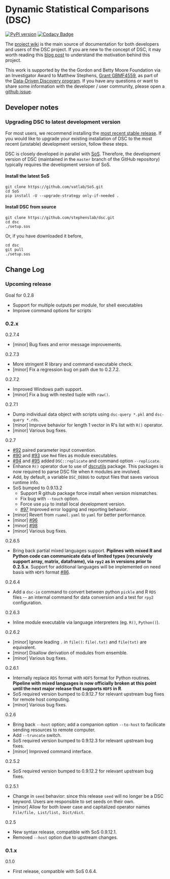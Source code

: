 # Dynamic Statistical Comparisons (DSC)

[![PyPI version](https://badge.fury.io/py/dsc.svg)](https://badge.fury.io/py/dsc)
[![Codacy Badge](https://api.codacy.com/project/badge/Grade/46bb573ea0414f6095f1b7fd4bedbfd3)](https://www.codacy.com/app/gaow/dsc?utm_source=github.com&amp;utm_medium=referral&amp;utm_content=stephenslab/dsc&amp;utm_campaign=Badge_Grade)

The [project wiki](https://stephenslab.github.io/dsc-wiki) is the main source of documentation for both developers and users of the DSC project. If you are new to the concept of DSC, it may worth reading this [blog post](http://stephens999.github.io/blog/2014/10/Data-Driven-Discovery.html) to understand the motivation behind this project.

This work is supported by the the Gordon and Betty Moore Foundation via an Investigator Award to Matthew Stephens, [Grant GBMF4559](https://www.moore.org/grants/list/GBMF4559), as part of the [Data-Driven Discovery program](https://www.moore.org/programs/science/data-driven-discovery). If you have any questions or want to share some information with the developer / user community, please open a [github issue](https://github.com/stephenslab/dsc/issues).

## Developer notes

### Upgrading DSC to latest development version

For most users, we recommend installing the [most recent stable
release](https://stephenslab.github.io/dsc-wiki/installation.html). If
you would like to upgrade your existing installation of DSC to the
most recent (unstable) development version, follow these steps.

DSC is closely developed in parallel with
[SoS](http://github.com/vatlab/sos). Therefore, the development
version of DSC (maintained in the `master` branch of the GitHub
repository) typically requires the development version of SoS.

#### Install the latest SoS

```
git clone https://github.com/vatlab/SoS.git
cd SoS
pip install -U --upgrade-strategy only-if-needed . 
```

#### Install DSC from source

```
git clone https://github.com/stephenslab/dsc.git
cd dsc
./setup.sos
```

Or, if you have downloaded it before,

```
cd dsc
git pull
./setup.sos
```

## Change Log

### Upcoming release

Goal for 0.2.8

- Support for multiple outputs per module, for shell executables
- Improve command options for scripts

### 0.2.x

0.2.7.4

- [minor] Bug fixes and error message improvements.

0.2.7.3

- More stringent R library and command executable check.
- [minor] Fix a regression bug on path due to 0.2.7.2.

0.2.7.2

- Improved Windows path support.
- [minor] Fix a bug with nested tuple with `raw()`.

0.2.7.1

- Dump individual data object with scripts using `dsc-query *.pkl` and `dsc-query *.rds`.
- [minor] Improve behavior for length 1 vector in R's list with `R()` operator.
- [minor] Various bug fixes.

0.2.7

- [#92](https://github.com/stephenslab/dsc/issues/92) paired parameter input convention.
- [#90](https://github.com/stephenslab/dsc/issues/90) and [#93](https://github.com/stephenslab/dsc/issues/93) use `Rmd` files as module executables.
- [#94](https://github.com/stephenslab/dsc/issues/94) and [#95](https://github.com/stephenslab/dsc/issues/95) added `DSC::replicate` and command option `--replicate`.
- Enhance `R()` operator due to use of [dscrutils](https://github.com/stephenslab/dsc/tree/master/dscrutils) package. This packages is now required to parse DSC file when `R` modules are involved.
- Add, by default, a variable `DSC_DEBUG` to output files that saves various runtime info.
- SoS bumped to 0.9.13.2
	- Support R github package force install when version mismatches.
	- Fix bug with `--touch` option.
	- Force use `pip` to install local development version.
	- [#97](https://github.com/stephenslab/dsc/issues/97) Improved error logging and reporting behavior.
- [minor] Revert from `ruamel.yaml` to `yaml` for better performance.
- [minor] [#96](https://github.com/stephenslab/dsc/issues/96)
- [minor] [#98](https://github.com/stephenslab/dsc/issues/98)
- [minor] Various bug fixes.

0.2.6.5

- Bring back partial mixed languages support. **Piplines with mixed R and Python code can communicate data of limited types (recursively support array, matrix, dataframe), via `rpy2` as in versions prior to 0.2.5.x**. Support for additional languages will be implemented on need basis with `HDF5` format [#86](https://github.com/stephenslab/dsc/issues/86).

0.2.6.4

- Add a `dsc-io` command to convert between python `pickle` and R `RDS` files -- an internal command for data conversion and a test for `rpy2` configuration.

0.2.6.3

- Inline module executable via language interpreters (eg. `R()`, `Python()`).

0.2.6.2

- [minor] Ignore leading `.` in `file()`: `file(.txt)` and `file(txt)` are equivalent.
- [minor] Disallow derivation of modules from ensemble.
- [minor] Various bug fixes.

0.2.6.1

- Internally replace `RDS` format with `HDF5` format for Python routines. **Pipeline with mixed languages is now officially broken at this point until the next major release that supports `HDF5` in R**.
- SoS required version bumped to 0.9.12.7 for relevant upstream bug fixes for remote host computing.
- [minor] Various bug fixes.

0.2.6

- Bring back `--host` option; add a companion option `--to-host` to facilicate sending resources to remote computer.
- Add `--truncate` switch.
- SoS required version bumped to 0.9.12.3 for relevant upstream bug fixes.
- [minor] Improved command interface.

0.2.5.2

- SoS required version bumped to 0.9.12.2 for relevant upstream bug fixes.

0.2.5.1

- Change in `seed` behavior: since this release `seed` will no longer be a DSC keyword. Users are responsible to set seeds on their own.
- [minor] Allow for both lower case and capitalized operator names `File/file, List/list, Dict/dict`.

0.2.5

- New syntax release, compatible with SoS 0.9.12.1.
- Removed `--host` option due to upstream changes.

### 0.1.x

0.1.0

- First release, compatible with SoS 0.6.4.
